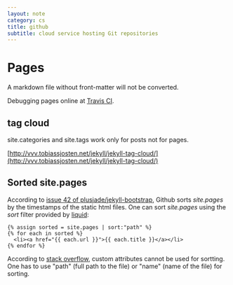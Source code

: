 ```yaml
---
layout: note
category: cs
title: github 
subtitle: cloud service hosting Git repositories
---
```


Pages
=====

A markdown file without front-matter will not be converted.

Debugging pages online at [Travis CI](https://travis-ci.org).

tag cloud
---------

site.categories and site.tags work only for posts not for pages.

[http://vvv.tobiassjosten.net/jekyll/jekyll-tag-cloud/](http://vvv.tobiassjosten.net/jekyll/jekyll-tag-cloud/)

Sorted site.pages
-----------------
According to [issue 42 of plusjade/jekyll-bootstrap][jbi42], Github sorts
*site.pages* by the timestamps of the static html files. One can sort
*site.pages* using the *sort* filter provided by [liquid][lsort]:

~~~ liquid
{% assign sorted = site.pages | sort:"path" %}
{% for each in sorted %}
  <li><a href="{{ each.url }}">{{ each.title }}</a></li>
{% endfor %}
~~~

According to [stack overflow][so], custom attributes cannot be used for
sortting. One has to use "path" (full path to the file) or "name" (name of the
file) for sorting.

[jbi42]: https://github.com/plusjade/jekyll-bootstrap/issues/42
[lsort]: https://github.com/Shopify/liquid/wiki/Liquid-for-Designers
[so]: http://stackoverflow.com/questions/9053066/sorted-navigation-menu-with-jekyll-and-liquid
